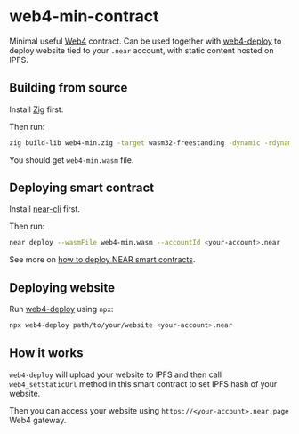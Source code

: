 # web4-min-contract

Minimal useful [Web4](https://github.com/vgrichina/web4) contract. Can be used together with [web4-deploy](https://github.com/vgrichina/web4-deploy)
to deploy website tied to your `.near` account, with static content hosted on IPFS.

## Building from source

Install [Zig](https://ziglang.org/learn/getting-started/#installing-zig) first.

Then run:

```bash
zig build-lib web4-min.zig -target wasm32-freestanding -dynamic -rdynamic -OReleaseSmall
```

You should get `web4-min.wasm` file.

## Deploying smart contract

Install [near-cli](https://github.com/near/near-cli) first.

Then run:

```bash
near deploy --wasmFile web4-min.wasm --accountId <your-account>.near
```

See more on [how to deploy NEAR smart contracts](https://docs.near.org/develop/deploy).

## Deploying website

Run [web4-deploy](https://github.com/vgrichina/web4-deploy) using `npx`:

```bash
npx web4-deploy path/to/your/website <your-account>.near
```

## How it works

`web4-deploy` will upload your website to IPFS and then call `web4_setStaticUrl` method in this smart contract to set IPFS hash of your website.

Then you can access your website using `https://<your-account>.near.page` Web4 gateway.
